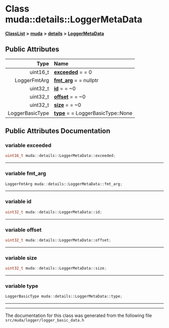 

# Class muda::details::LoggerMetaData



[**ClassList**](annotated.md) **>** [**muda**](namespacemuda.md) **>** [**details**](namespacemuda_1_1details.md) **>** [**LoggerMetaData**](classmuda_1_1details_1_1_logger_meta_data.md)


























## Public Attributes

| Type | Name |
| ---: | :--- |
|  uint16\_t | [**exceeded**](#variable-exceeded)   = = 0<br> |
|  LoggerFmtArg | [**fmt\_arg**](#variable-fmt_arg)   = = nullptr<br> |
|  uint32\_t | [**id**](#variable-id)   = = ~0<br> |
|  uint32\_t | [**offset**](#variable-offset)   = = ~0<br> |
|  uint32\_t | [**size**](#variable-size)   = = ~0<br> |
|  LoggerBasicType | [**type**](#variable-type)   = = LoggerBasicType::None<br> |












































## Public Attributes Documentation




### variable exceeded 

```C++
uint16_t muda::details::LoggerMetaData::exceeded;
```




<hr>



### variable fmt\_arg 

```C++
LoggerFmtArg muda::details::LoggerMetaData::fmt_arg;
```




<hr>



### variable id 

```C++
uint32_t muda::details::LoggerMetaData::id;
```




<hr>



### variable offset 

```C++
uint32_t muda::details::LoggerMetaData::offset;
```




<hr>



### variable size 

```C++
uint32_t muda::details::LoggerMetaData::size;
```




<hr>



### variable type 

```C++
LoggerBasicType muda::details::LoggerMetaData::type;
```




<hr>

------------------------------
The documentation for this class was generated from the following file `src/muda/logger/logger_basic_data.h`

